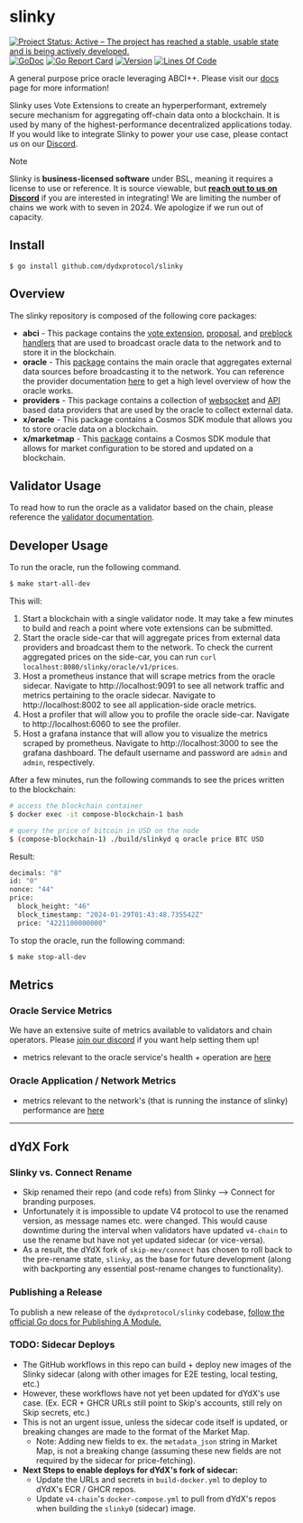 # slinky

<!-- markdownlint-disable MD013 -->
<!-- markdownlint-disable MD041 -->

[![Project Status: Active – The project has reached a stable, usable state and is being actively developed.](https://www.repostatus.org/badges/latest/active.svg)](https://www.repostatus.org/#wip)
[![GoDoc](https://img.shields.io/badge/godoc-reference-blue?style=flat-square&logo=go)](https://godoc.org/github.com/dydxprotocol/slinky)
[![Go Report Card](https://goreportcard.com/badge/github.com/dydxprotocol/slinky?style=flat-square)](https://goreportcard.com/report/github.com/dydxprotocol/slinky)
[![Version](https://img.shields.io/github/tag/dydxprotocol/slinky.svg?style=flat-square)](https://github.com/dydxprotocol/slinky/releases/latest)
[![Lines Of Code](https://img.shields.io/tokei/lines/github/dydxprotocol/slinky?style=flat-square)](https://github.com/dydxprotocol/slinky)

A general purpose price oracle leveraging ABCI++. Please visit our [docs](https://docs.skip.build/connect/introduction) page for more information!

Slinky uses Vote Extensions to create an hyperperformant, extremely secure mechanism for aggregating off-chain data onto a blockchain. It is used by
many of the highest-performance decentralized applications today. If you would like to integrate Slinky to power your use case, please contact us on our
[Discord](https://discord.gg/PeBGE9jrbu).

> [!NOTE]
> Slinky is **business-licensed software** under BSL, meaning it requires a license to use or reference. It is source viewable, but [**reach out to us on Discord**](https://skip.build/discord) if you are interested in integrating! We are limiting the number of chains we work with to seven in 2024. We apologize if we run out of capacity.

## Install

```shell
$ go install github.com/dydxprotocol/slinky
```

## Overview

The slinky repository is composed of the following core packages:

* **abci** - This package contains the [vote extension](./abci/ve/README.md), [proposal](./abci/proposals/README.md), and [preblock handlers](./abci/preblock/oracle/README.md) that are used to broadcast oracle data to the network and to store it in the blockchain.
* **oracle** - This [package](./oracle/) contains the main oracle that aggregates external data sources before broadcasting it to the network. You can reference the provider documentation [here](./providers/base/README.md) to get a high level overview of how the oracle works.
* **providers** - This package contains a collection of [websocket](./providers/websockets/README.md) and [API](./providers/apis/README.md) based data providers that are used by the oracle to collect external data.
* **x/oracle** - This package contains a Cosmos SDK module that allows you to store oracle data on a blockchain.
* **x/marketmap** - This [package](./x/marketmap/README.md) contains  a Cosmos SDK module that allows for market configuration to be stored and updated on a blockchain.

## Validator Usage

To read how to run the oracle as a validator based on the chain, please reference the [validator documentation](https://docs.skip.build/connect/validators/quickstart).

## Developer Usage

To run the oracle, run the following command.

```bash
$ make start-all-dev
```

This will:

1. Start a blockchain with a single validator node. It may take a few minutes to build and reach a point where vote extensions can be submitted.
2. Start the oracle side-car that will aggregate prices from external data providers and broadcast them to the network. To check the current aggregated prices on the side-car, you can run `curl localhost:8080/slinky/oracle/v1/prices`.
3. Host a prometheus instance that will scrape metrics from the oracle sidecar. Navigate to http://localhost:9091 to see all network traffic and metrics pertaining to the oracle sidecar. Navigate to http://localhost:8002 to see all application-side oracle metrics.
4. Host a profiler that will allow you to profile the oracle side-car. Navigate to http://localhost:6060 to see the profiler.
5. Host a grafana instance that will allow you to visualize the metrics scraped by prometheus. Navigate to http://localhost:3000 to see the grafana dashboard. The default username and password are `admin` and `admin`, respectively.

After a few minutes, run the following commands to see the prices written to the blockchain:

```bash
# access the blockchain container
$ docker exec -it compose-blockchain-1 bash

# query the price of bitcoin in USD on the node
$ (compose-blockchain-1) ./build/slinkyd q oracle price BTC USD
```

Result:

```bash
decimals: "8"
id: "0"
nonce: "44"
price:
  block_height: "46"
  block_timestamp: "2024-01-29T01:43:48.735542Z"
  price: "4221100000000"
```

To stop the oracle, run the following command:

```bash
$ make stop-all-dev
```

## Metrics

### Oracle Service Metrics

We have an extensive suite of metrics available to validators and chain operators.
 Please [join our discord](https://discord.gg/PeBGE9jrbu) if you want help setting them up!

* metrics relevant to the oracle service's health + operation are [here](./metrics.md)

### Oracle Application / Network Metrics

* metrics relevant to the network's (that is running the instance of slinky) performance are [here](./service/metrics/README.md)

---

## dYdX Fork

### Slinky vs. Connect Rename

* Skip renamed their repo (and code refs) from Slinky --> Connect for branding purposes.
* Unfortunately it is impossible to update V4 protocol to use the renamed version, as message names etc. were changed. This would cause downtime during the interval when validators have updated `v4-chain` to use the rename but have not yet updated sidecar (or vice-versa).
* As a result, the dYdX fork of `skip-mev/connect` has chosen to roll back to the pre-rename state, `slinky`, as the base for future development (along with backporting any essential post-rename changes to functionality).

### Publishing a Release

To publish a new release of the `dydxprotocol/slinky` codebase, [follow the official Go docs for Publishing A Module.](https://go.dev/doc/modules/publishing)

### TODO: Sidecar Deploys

* The GitHub workflows in this repo can build + deploy new images of the Slinky sidecar (along with other images for E2E testing, local testing, etc.)
* However, these workflows have not yet been updated for dYdX's use case. (Ex. ECR + GHCR URLs still point to Skip's accounts, still rely on Skip secrets, etc.)
* This is not an urgent issue, unless the sidecar code itself is updated, or breaking changes are made to the format of the Market Map.
  * Note: Adding new fields to ex. the `metadata_json` string in Market Map, is not a breaking change (assuming these new fields are not required by the sidecar for price-fetching).
* **Next Steps to enable deploys for dYdX's fork of sidecar:**
  * Update the URLs and secrets in `build-docker.yml` to deploy to dYdX's ECR / GHCR repos.
  * Update `v4-chain`'s `docker-compose.yml` to pull from dYdX's repos when building the `slinky0` (sidecar) image.